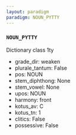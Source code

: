 ```yaml
---
layout: paradigm
paradigm: NOUN_PYTTY
---
```

### ` NOUN_PYTTY `

Dictionary class 1ty
* grade_dir: weaken
* plurale_tantum: False
* pos: NOUN
* stem_diphthong: None
* stem_vowel: None
* upos: NOUN
* harmony: front
* kotus_av: C
* kotus_tn: 1
* clitics: False
* possessive: False
